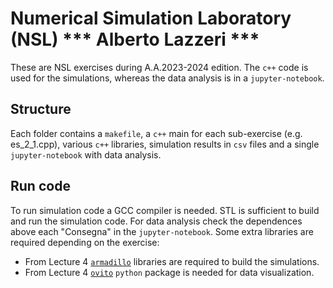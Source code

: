 # Numerical Simulation Laboratory (NSL) *** Alberto Lazzeri ***

These are NSL exercises during A.A.2023-2024 edition. The `c++` code is used for the simulations, whereas the data analysis is in a `jupyter-notebook`.

## Structure
Each folder contains a `makefile`, a `c++` main for each sub-exercise (e.g. es_2_1.cpp), various `c++` libraries, simulation results in `csv` files and a single `jupyter-notebook` with data analysis.

## Run code
To run simulation code a GCC compiler is needed. STL is sufficient to build and run the simulation code. For data analysis check the dependences above each "Consegna" in the `jupyter-notebook`.
Some extra libraries are required depending on the exercise:
- From Lecture 4 [`armadillo`](https://arma.sourceforge.net/) libraries are required to build the simulations.
- From Lecture 4 [`ovito`](https://www.ovito.org/) `python` package is needed for data visualization.